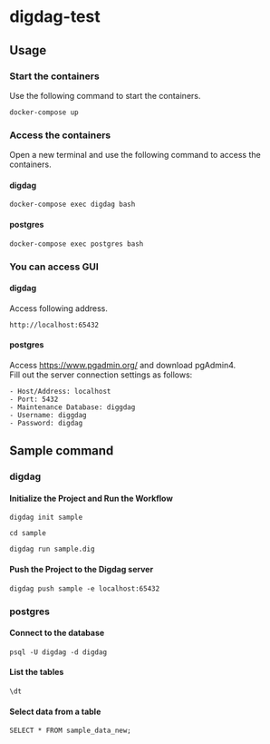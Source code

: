 # digdag-test

## Usage

### Start the containers
Use the following command to start the containers.
```
docker-compose up
```

### Access the containers
Open a new terminal and use the following command to access the containers.
#### digdag
```
docker-compose exec digdag bash
```
#### postgres
```
docker-compose exec postgres bash
```

### You can access GUI
#### digdag
Access following address.
```
http://localhost:65432
```
#### postgres
Access https://www.pgadmin.org/ and download pgAdmin4. <br>
Fill out the server connection settings as follows:
```
- Host/Address: localhost
- Port: 5432
- Maintenance Database: diggdag
- Username: diggdag
- Password: digdag
```

## Sample command

### digdag
#### Initialize the Project and Run the Workflow
```
digdag init sample
```
```
cd sample
```
```
digdag run sample.dig
```

#### Push the Project to the Digdag server
```
digdag push sample -e localhost:65432
```

### postgres
#### Connect to the database
```
psql -U digdag -d digdag
```

#### List the tables
```
\dt
```
#### Select data from a table
```
SELECT * FROM sample_data_new;
```
